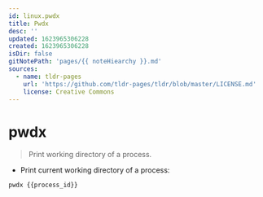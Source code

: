 ```yaml
---
id: linux.pwdx
title: Pwdx
desc: ''
updated: 1623965306228
created: 1623965306228
isDir: false
gitNotePath: 'pages/{{ noteHiearchy }}.md'
sources:
  - name: tldr-pages
    url: 'https://github.com/tldr-pages/tldr/blob/master/LICENSE.md'
    license: Creative Commons
---
```

# pwdx

> Print working directory of a process.

- Print current working directory of a process:

`pwdx {{process_id}}`

